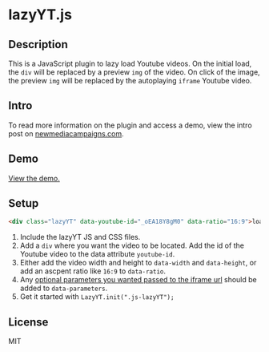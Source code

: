 # lazyYT.js

## Description

This is a JavaScript plugin to lazy load Youtube videos. On the initial load, the `div` will be replaced by a preview `img` of the video. On click of the image, the preview `img` will be replaced by the autoplaying `iframe` Youtube video.

## Intro

To read more information on the plugin and access a demo, view the intro post on [newmediacampaigns.com](http://www.newmediacampaigns.com/blog/lazyytjs-a-jquery-plugin-to-lazy-load-youtube-videos).

## Demo

[View the demo.](http://tylerp.me/lazyYT)

## Setup

```html
<div class="lazyYT" data-youtube-id="_oEA18Y8gM0" data-ratio="16:9">loading...</div>
```

1. Include the lazyYT JS and CSS files.
2. Add a `div` where you want the video to be located. Add the id of the Youtube video to the data attribute `youtube-id`.
3. Either add the video width and height to `data-width` and `data-height`, or add an ascpent ratio like `16:9` to `data-ratio`.
5. Any [optional parameters you wanted passed to the iframe url](https://developers.google.com/youtube/player_parameters) should be added to `data-parameters`.
6. Get it started with `LazyYT.init(".js-lazyYT");`


## License

MIT
